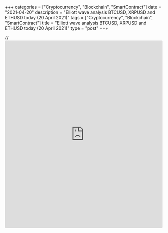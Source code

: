 +++
categories = ["Cryptocurrency", "Blockchain", "SmartContract"]
date = "2021-04-20"
description = "Elliott wave analysis BTCUSD, XRPUSD and ETHUSD today (20 April 2021)"
tags = ["Cryptocurrency", "Blockchain", "SmartContract"]
title = "Elliott wave analysis BTCUSD, XRPUSD and ETHUSD today (20 April 2021)"
type = "post"
+++

{{<iframe id="large-banner" src="https://www.bounty.group/#slide=6.0" width="100%" height="600" scrolling="no" style="border: 0px solid rgb(216, 221, 230); border-radius: 3px;">}}

2021-04-20

2021-04-20

Short-term forecast for BTCUSD, XRPUSD and ETHUSD 20.04.2021Roman Onegin

I welcome my readers!

I have prepared a short-term cryptocurrency forecast based on Elliott
wave analysis of Bitcoin, Ripple, and Ethereum. I offer entry signals to
trade each cryptocurrency.

All cryptocurrency pairs covered in the article continue forming
descending double zigzags.

The article covers the following subjects:

## Elliott wave Bitcoin analysis

The most recent BTCUSD chart section displays the bearish double zigzag
W-X-Y currently unfolding. Sub-wave W has completed as a triple zigzag.
There is now forming the linking wave X, which is likely to be a double
zigzag [W]-[X]-[Y]. The down wave [X] must have competed, so the price
should be soon rising in the zigzag-shaped wave [Y], as it is outlined
in the chart. The entire wave X could end at a level around 61200.00,
where wave X will retrace the W wave by 76.4%.

### Trading plan for [BTCUSD][1] today:

Buy 54870.00, TP 61200.00

* * *

## Elliott wave Ripple analysis

In the most recent chart section, there is forming the corrective down
wave [2] as a regular zigzag (A)-(B)-(C). Wave (A) looks like a leading
diagonal. There is now developing corrective wave (B), which could
finish as a double zigzag W-X-Y. The first two legs of the zigzag must
have finished, so the market should be forming the final zigzag-shaped
wave Y, as it is outlined in the chart. The entire wave (B) should
complete at a level of 1.770, where the (B) wave will be 76.4% of wave
(A). One could enter long trades in the current situation.

### Trading plan for [XRPUSD][2] today:

Buy 1.283, TP 1.770

* * *

## Elliott wave Ethereum analysis

Like the BTCUSD, the ETHUSD market is developing a double zigzag, with
the middle leg, the linking upwave (X), forming inside. The (X) wave
should be unfolding as a double zigzag W-X-Y. Presumably, the down wave
X has finished, and the price should be rising in the Y zigzag. The
market could be going up to a level of 2400.00, where wave (X) will be
76.4% of wave (W).

### Trading plan for [ETHUSD][3] **** today:

Buy 2115.12, TP 2400.00

* * *

P.S. Did you like my article? Share it in social networks: it will be
the best “thank you" :)

Ask me questions and comment below. I’ll be glad to answer your
questions and give necessary explanations.

 **Useful links:**

  * I recommend trying to trade with a reliable broker [here][4]. The system allows you to trade by yourself or copy successful traders from all across the globe.
  * Use my promo-code BLOG for getting deposit bonus 50% on LiteForex platform. Just enter this code in the appropriate field while [depositing][5] your trading account.
  * Telegram chat for traders: <t.me/liteforexengchat>. We are sharing the signals and trading experience
  * Telegram channel with high-quality analytics, Forex reviews, training articles, and other useful things for traders <t.me/liteforex>



## Price chart of BTCUSD in real time mode

The content of this article reflects the author’s opinion and does not
necessarily reflect the official position of LiteForex. The material
published on this page is provided for informational purposes only and
should not be considered as the provision of investment advice for the
purposes of Directive 2004/39/EC.

Rate this article:

{{value}}

( {{count}} {{title}} )

   1. my.liteforex.com/trading/chart?symbol=BTCUSD
   2. my.liteforex.com/trading/chart?symbol=XRPUSD
   3. my.liteforex.com/trading/chart?symbol=ETHUSD
   4. my.liteforex.com/?category=analysts-opinions&slug=short-term-forecast-for-[BTC](https://www.playgroundfx.com/blog/who-is-the-creator-of-bitcoin/)usd-xrpusd-and-ethusd-20042021&openPopup=%2Fregistration%2Fpopup&utm_source=blog&utm_medium=article&utm_campaign=bonus
   5. my.liteforex.com/deposit/?category=analysts-opinions&slug=short-term-forecast-for-[BTC](https://www.playgroundfx.com/blog/who-is-the-creator-of-bitcoin/)usd-xrpusd-and-ethusd-20042021&promo_code=BLOG&utm_source=blog&utm_medium=article&utm_campaign=bonus